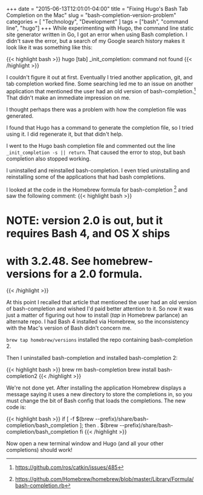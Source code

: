 +++
date = "2015-06-13T12:01:01-04:00"
title = "Fixing Hugo's Bash Tab Completion on the Mac"
slug = "bash-completion-version-problem"
categories = [
    "Technology",
    "Development"
]
tags = ["bash", "command line", "hugo"]
+++
While experimenting with Hugo, the command line static site generator written in Go, I got an error when using Bash completion. I didn't save the error, but a search of my Google search history makes it look like it was something like this: 

{{< highlight bash >}}
hugo [tab] _init_completion: command not found
{{< /highlight >}}

I couldn't figure it out at first. Eventually I tried another application, git, and tab completion worked fine. Some searching led me to an issue on another application that mentioned the user had an old version of bash-completion.[^1] That didn't make an immediate impression on me. 

[^1]: https://github.com/ros/catkin/issues/485

I thought perhaps there was a problem with how the completion file was generated. 

I found that Hugo has a command to generate the completion file, so I tried using it. I did regenerate it, but that didn't help.

I went to the Hugo bash completion file and commented out the line `_init_completion -s || return`. That caused the error to stop, but bash completion also stopped working. 

I uninstalled and reinstalled bash-completion. I even tried uninstalling and reinstalling some of the applications that had bash completions.

I looked at the code in the Homebrew formula for bash-completion [^2] and saw the following comment:
{{< highlight bash >}}
# NOTE: version 2.0 is out, but it requires Bash 4, and OS X ships
# with 3.2.48. See homebrew-versions for a 2.0 formula.
{{< /highlight >}}

[^2]: https://github.com/Homebrew/homebrew/blob/master/Library/Formula/bash-completion.rb

At this point I recalled that article that mentioned the user had an old version of bash-completion and wished I'd paid better attention to it. So now it was just a matter of figuring out how to install (*tap* in Homebrew parlance) an alternate repo.  I had Bash 4 installed via Homebrew, so the inconsistency with the Mac's version of Bash didn't concern me.

`brew tap homebrew/versions` installed the repo containing bash-completion 2.

Then I uninstalled bash-completion and installed bash-completion 2:

{{< highlight bash >}}
brew rm bash-completion
brew install bash-completion2
{{< /highlight >}}

We're not done yet. After installing the application Homebrew displays a message saying it uses a new  directory to store the completions in, so you must change the bit of Bash config that loads the completions. The new code is:

{{< highlight bash >}}
if [ -f $(brew --prefix)/share/bash-completion/bash_completion ]; then
    . $(brew --prefix)/share/bash-completion/bash_completion
fi
{{< /highlight >}}

Now open a new terminal window and Hugo (and all your other completions) should work!
